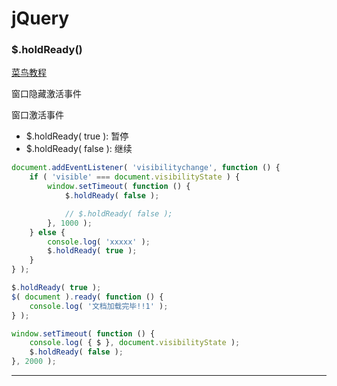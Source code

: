 # jQuery

 

### $.holdReady()

[菜鸟教程][1]	

窗口隐藏激活事件

窗口激活事件

+ $.holdReady( true ): 暂停
+ $.holdReady( false ): 继续

```js
document.addEventListener( 'visibilitychange', function () {
    if ( 'visible' === document.visibilityState ) {
        window.setTimeout( function () {
            $.holdReady( false );

            // $.holdReady( false );
        }, 1000 );
    } else {
        console.log( 'xxxxx' );
        $.holdReady( true );
    }
} );

$.holdReady( true );
$( document ).ready( function () {
    console.log( '文档加载完毕!!1' );
} );

window.setTimeout( function () {
    console.log( { $ }, document.visibilityState );
    $.holdReady( false );
}, 2000 );
```





---

[1]: https://yq.aliyun.com/articles/81647